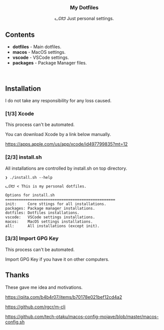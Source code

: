 <h3 align="center">My Dotfiles</h3>
<p align="center">ᓚᘏᗢ Just personal settings.</p>

## Contents

* **dotfiles** - Main dotfiles.
* **macos**    - MacOS settings.
* **vscode**   - VSCode settings.
* **packages** - Package Manager files.

<br />

## Installation
I do not take any responsibility for any loss caused.

### [1/3] Xcode
This process can't be automated.

You can download Xcode by a link below manually.

https://apps.apple.com/us/app/xcode/id497799835?mt=12

### [2/3] install.sh
All installations are controlled by install.sh on top directory.

```
❯ ./install.sh --help

ᓚᘏᗢ < This is my personal dotfiles.

Options for install.sh
=================================================
init:     Core sttings for all installations.
packages: Package manager installations.
dotfiles: Dotfiles installations.
vscode:   VSCode settings installations.
macos:    MacOS settings installations.
all:      All installations (except init).
```

### [3/3] Import GPG Key
This process can't be automated.

Import GPG Key if you have it on other computers.

## Thanks
These gave me idea and motivations.

https://qiita.com/b4b4r07/items/b70178e021bef12cd4a2

https://github.com/rgcr/m-cli

https://github.com/tech-otaku/macos-config-mojave/blob/master/macos-config.sh
